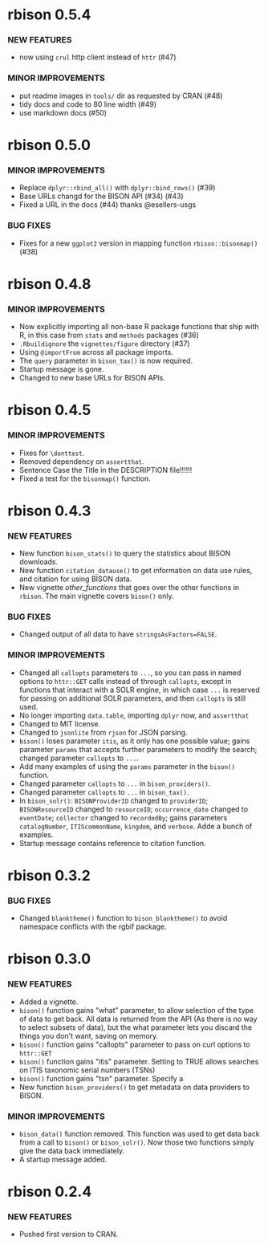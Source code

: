 rbison 0.5.4
============

### NEW FEATURES

* now using `crul` http client instead of `httr` (#47)

### MINOR IMPROVEMENTS

* put readme images in `tools/` dir as requested by CRAN (#48)
* tidy docs and code to 80 line width (#49)
* use markdown docs (#50)


rbison 0.5.0
============

### MINOR IMPROVEMENTS

* Replace `dplyr::rbind_all()` with `dplyr::bind_rows()` (#39)
* Base URLs changd for the BISON API (#34) (#43)
* Fixed a URL in the docs (#44) thanks @esellers-usgs

### BUG FIXES

* Fixes for a new `ggplot2` version in mapping function
`rbison::bisonmap()` (#38)


rbison 0.4.8
===============

### MINOR IMPROVEMENTS

* Now explicitly importing all non-base R package functions that ship with R, in this case from `stats` and `methods` packages (#36)
* `.Rbuildignore` the `vignettes/figure` directory (#37)
* Using `@importFrom` across all package imports.
* The `query` parameter in `bison_tax()` is now required.
* Startup message is gone.
* Changed to new base URLs for BISON APIs.


rbison 0.4.5
===============

### MINOR IMPROVEMENTS

* Fixes for `\donttest`.
* Removed dependency on `assertthat`.
* Sentence Case the Title in the DESCRIPTION file!!!!!!
* Fixed a test for the `bisonmap()` function.

rbison 0.4.3
===============

### NEW FEATURES

+ New function `bison_stats()` to query the statistics about BISON downloads.
+ New function `citation_datause()` to get information on data use rules, and citation for using BISON data.
+ New vignette *other_functions* that goes over the other functions in `rbison`. The main vignette covers `bison()` only.

### BUG FIXES

* Changed output of all data to have `stringsAsFactors=FALSE`.

### MINOR IMPROVEMENTS

* Changed all `callopts` parameters to `...`, so you can pass in named options to `httr::GET` calls instead of through `callopts`, except in functions that interact with a SOLR engine, in which case `...` is reserved for passing on additional SOLR parameters, and then `callopts` is still used.
* No longer importing `data.table`, importing `dplyr` now, and `assertthat`
* Changed to MIT license.
* Changed to `jsonlite` from `rjson` for JSON parsing.
* `bison()` loses parameter `itis`, as it only has one possible value; gains parameter `params` that accepts further parameters to modify the search; changed parameter `callopts` to `...`.
* Add many examples of using the `params` parameter in the `bison()` function.
* Changed parameter `callopts` to `...` in `bison_providers()`.
* Changed parameter `callopts` to `...` in `bison_tax()`.
* In `bison_solr()`: `BISONProviderID` changed to `providerID`; `BISONResourceID` changed to `resourceID`; `occurrence_date` changed to `eventDate`; `collector` changed to `recordedBy`; gains parameters `catalogNumber`, `ITIScommonName`, `kingdom`, and `verbose`. Adde a bunch of examples.
* Startup message contains reference to citation function.

rbison 0.3.2
===============

### BUG FIXES

* Changed `blanktheme()` function to `bison_blanktheme()` to avoid namespace conflicts with the rgbif package.

rbison 0.3.0
===============

### NEW FEATURES

* Added a vignette.
* `bison()` function gains "what" parameter, to allow selection of the type of data to get back. All data is returned from the API (As there is no way to select subsets of data), but the what parameter lets you discard the things you don't want, saving on memory.
* `bison()` function gains "callopts" parameter to pass on curl options to `httr::GET`
* `bison()` function gains "itis" parameter. Setting to TRUE allows searches on ITIS taxonomic serial numbers (TSNs)
* `bison()` function gains "tsn" parameter. Specify a
* New function `bison_providers()` to get metadata on data providers to BISON.

### MINOR IMPROVEMENTS

* `bison_data()` function removed. This function was used to get data back from a call to `bison()` or `bison_solr()`. Now those two functions simply give the data back immediately.
* A startup message added.

rbison 0.2.4
===============

### NEW FEATURES

* Pushed first version to CRAN.
